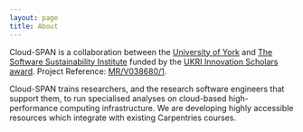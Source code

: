 ```yaml
---
layout: page
title: About
---
```

Cloud-SPAN is a collaboration between the [University of York](https://www.york.ac.uk/) and [The Software Sustainability Institute](https://www.software.ac.uk/) funded by the [UKRI Innovation Scholars award](https://www.ukri.org/news/initiatives-boost-health-and-bioscience-skills-and-industry/). Project Reference: [MR/V038680/1](https://gtr.ukri.org/projects?ref=MR%2FV038680%2F1).

Cloud-SPAN trains researchers, and the research software engineers that support them, to run specialised analyses on cloud-based high-performance computing infrastructure. We are developing highly accessible resources which integrate with existing Carpentries courses.
